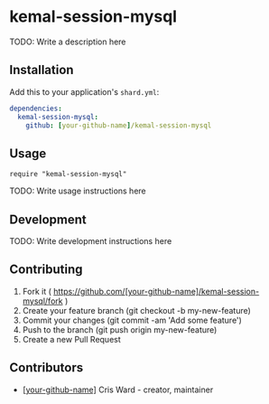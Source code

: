 # kemal-session-mysql

TODO: Write a description here

## Installation

Add this to your application's `shard.yml`:

```yaml
dependencies:
  kemal-session-mysql:
    github: [your-github-name]/kemal-session-mysql
```

## Usage

```crystal
require "kemal-session-mysql"
```

TODO: Write usage instructions here

## Development

TODO: Write development instructions here

## Contributing

1. Fork it ( https://github.com/[your-github-name]/kemal-session-mysql/fork )
2. Create your feature branch (git checkout -b my-new-feature)
3. Commit your changes (git commit -am 'Add some feature')
4. Push to the branch (git push origin my-new-feature)
5. Create a new Pull Request

## Contributors

- [[your-github-name]](https://github.com/[your-github-name]) Cris Ward - creator, maintainer

